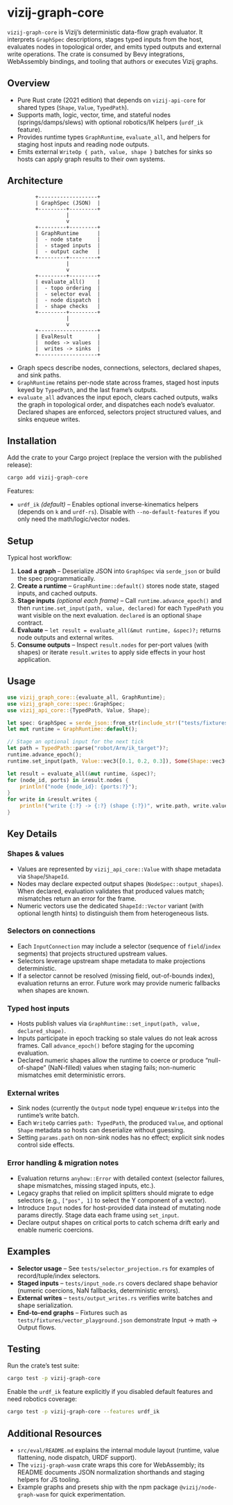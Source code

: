 # vizij-graph-core

`vizij-graph-core` is Vizij’s deterministic data-flow graph evaluator. It interprets `GraphSpec` descriptions, stages typed
inputs from the host, evaluates nodes in topological order, and emits typed outputs and external write operations. The crate is
consumed by Bevy integrations, WebAssembly bindings, and tooling that authors or executes Vizij graphs.

## Overview

* Pure Rust crate (2021 edition) that depends on `vizij-api-core` for shared types (`Shape`, `Value`, `TypedPath`).
* Supports math, logic, vector, time, and stateful nodes (springs/damps/slews) with optional robotics/IK helpers (`urdf_ik`
  feature).
* Provides runtime types `GraphRuntime`, `evaluate_all`, and helpers for staging host inputs and reading node outputs.
* Emits external `WriteOp { path, value, shape }` batches for sinks so hosts can apply graph results to their own systems.

## Architecture

```
         +-------------------+
         | GraphSpec (JSON)  |
         +---------+---------+
                   |
                   v
         +---------+---------+
         | GraphRuntime      |
         |  - node state     |
         |  - staged inputs  |
         |  - output cache   |
         +---------+---------+
                   |
                   v
         +---------+---------+
         | evaluate_all()    |
         |  - topo ordering  |
         |  - selector eval  |
         |  - node dispatch  |
         |  - shape checks   |
         +---------+---------+
                   |
                   v
         +-------------------+
         | EvalResult        |
         |  nodes -> values  |
         |  writes -> sinks  |
         +-------------------+
```

* Graph specs describe nodes, connections, selectors, declared shapes, and sink paths.
* `GraphRuntime` retains per-node state across frames, staged host inputs keyed by `TypedPath`, and the last frame’s outputs.
* `evaluate_all` advances the input epoch, clears cached outputs, walks the graph in topological order, and dispatches each node’s
  evaluator. Declared shapes are enforced, selectors project structured values, and sinks enqueue writes.

## Installation

Add the crate to your Cargo project (replace the version with the published release):

```bash
cargo add vizij-graph-core
```

Features:

* `urdf_ik` *(default)* – Enables optional inverse-kinematics helpers (depends on `k` and `urdf-rs`). Disable with
  `--no-default-features` if you only need the math/logic/vector nodes.

## Setup

Typical host workflow:

1. **Load a graph** – Deserialize JSON into `GraphSpec` via `serde_json` or build the spec programmatically.
2. **Create a runtime** – `GraphRuntime::default()` stores node state, staged inputs, and cached outputs.
3. **Stage inputs** *(optional each frame)* – Call `runtime.advance_epoch()` and then `runtime.set_input(path, value, declared)`
   for each `TypedPath` you want visible on the next evaluation. `declared` is an optional `Shape` contract.
4. **Evaluate** – `let result = evaluate_all(&mut runtime, &spec)?;` returns node outputs and external writes.
5. **Consume outputs** – Inspect `result.nodes` for per-port values (with shapes) or iterate `result.writes` to apply side
   effects in your host application.

## Usage

```rust
use vizij_graph_core::{evaluate_all, GraphRuntime};
use vizij_graph_core::spec::GraphSpec;
use vizij_api_core::{TypedPath, Value, Shape};

let spec: GraphSpec = serde_json::from_str(include_str!("tests/fixtures/simple_graph.json"))?;
let mut runtime = GraphRuntime::default();

// Stage an optional input for the next tick
let path = TypedPath::parse("robot/Arm/ik_target")?;
runtime.advance_epoch();
runtime.set_input(path, Value::vec3([0.1, 0.2, 0.3]), Some(Shape::vec3()));

let result = evaluate_all(&mut runtime, &spec)?;
for (node_id, ports) in &result.nodes {
    println!("node {node_id}: {ports:?}");
}
for write in &result.writes {
    println!("write {:?} -> {:?} (shape {:?})", write.path, write.value, write.shape);
}
```

## Key Details

### Shapes & values

* Values are represented by `vizij_api_core::Value` with shape metadata via `Shape`/`ShapeId`.
* Nodes may declare expected output shapes (`NodeSpec::output_shapes`). When declared, evaluation validates that produced values
  match; mismatches return an error for the frame.
* Numeric vectors use the dedicated `ShapeId::Vector` variant (with optional length hints) to distinguish them from heterogeneous
  lists.

### Selectors on connections

* Each `InputConnection` may include a selector (sequence of `field`/`index` segments) that projects structured upstream values.
* Selectors leverage upstream shape metadata to make projections deterministic.
* If a selector cannot be resolved (missing field, out-of-bounds index), evaluation returns an error. Future work may provide
  numeric fallbacks when shapes are known.

### Typed host inputs

* Hosts publish values via `GraphRuntime::set_input(path, value, declared_shape)`.
* Inputs participate in epoch tracking so stale values do not leak across frames. Call `advance_epoch()` before staging for the
  upcoming evaluation.
* Declared numeric shapes allow the runtime to coerce or produce “null-of-shape” (NaN-filled) values when staging fails; non-numeric mismatches emit deterministic errors.

### External writes

* Sink nodes (currently the `Output` node type) enqueue `WriteOp`s into the runtime’s write batch.
* Each `WriteOp` carries `path: TypedPath`, the produced `Value`, and optional `Shape` metadata so hosts can deserialize without
  guessing.
* Setting `params.path` on non-sink nodes has no effect; explicit sink nodes control side effects.

### Error handling & migration notes

* Evaluation returns `anyhow::Error` with detailed context (selector failures, shape mismatches, missing staged inputs, etc.).
* Legacy graphs that relied on implicit splitters should migrate to edge selectors (e.g., `["pos", 1]` to select the Y component
  of a vector).
* Introduce `Input` nodes for host-provided data instead of mutating node params directly. Stage data each frame using
  `set_input`.
* Declare output shapes on critical ports to catch schema drift early and enable numeric coercions.

## Examples

* **Selector usage** – See `tests/selector_projection.rs` for examples of record/tuple/index selectors.
* **Staged inputs** – `tests/input_node.rs` covers declared shape behavior (numeric coercions, NaN fallbacks, deterministic
  errors).
* **External writes** – `tests/output_writes.rs` verifies write batches and shape serialization.
* **End-to-end graphs** – Fixtures such as `tests/fixtures/vector_playground.json` demonstrate Input → math → Output flows.

## Testing

Run the crate’s test suite:

```bash
cargo test -p vizij-graph-core
```

Enable the `urdf_ik` feature explicitly if you disabled default features and need robotics coverage:

```bash
cargo test -p vizij-graph-core --features urdf_ik
```

## Additional Resources

* `src/eval/README.md` explains the internal module layout (runtime, value flattening, node dispatch, URDF support).
* The `vizij-graph-wasm` crate wraps this core for WebAssembly; its README documents JSON normalization shorthands and staging
  helpers for JS tooling.
* Example graphs and presets ship with the npm package `@vizij/node-graph-wasm` for quick experimentation.
